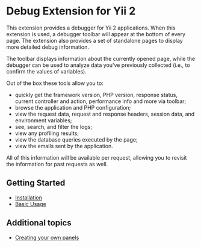 Debug Extension for Yii 2
=========================

This extension provides a debugger for Yii 2 applications. When this extension is used,
a debugger toolbar will appear at the bottom of every page. The extension also provides
a set of standalone pages to display more detailed debug information.

The toolbar displays information about the currently opened page, while the debugger can be used to analyze data you've
previously collected (i.e., to confirm the values of variables).

Out of the box these tools allow you to:

- quickly get the framework version, PHP version, response status, current controller and action, performance info and
  more via toolbar;
- browse the application and PHP configuration;
- view the request data, request and response headers, session data, and environment variables;
- see, search, and filter the logs;
- view any profiling results;
- view the database queries executed by the page;
- view the emails sent by the application.

All of this information will be available per request, allowing you to revisit the information for past requests as well.

Getting Started
---------------

* [Installation](installation.md)
* [Basic Usage](basic-usage.md)

Additional topics
-----------------

* [Creating your own panels](topics-creating-your-own-panels.md)
